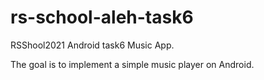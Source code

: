 # rs-school-aleh-task6

RSShool2021 Android task6 Music App.

The goal is to implement a simple music player on Android.

